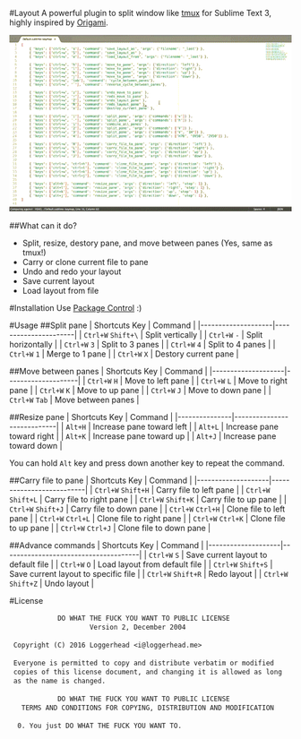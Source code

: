 #Layout
A powerful plugin to split window like [tmux](https://github.com/ThomasAdam/tmux) for Sublime Text 3, highly inspired by [Origami](https://github.com/SublimeText/Origami).

![Example](https://raw.githubusercontent.com/loggerhead/Layout/master/artwork/example.gif)

##What can it do?
* Split, resize, destory pane, and move between panes (Yes, same as tmux!)
* Carry or clone current file to pane
* Undo and redo your layout
* Save current layout
* Load layout from file

#Installation
Use [Package Control](https://packagecontrol.io/) :)

#Usage
##Split pane
|   Shortcuts Key    |       Command        |
|--------------------|----------------------|
| `Ctrl+W` `Shift+\` | Split vertically     |
| `Ctrl+W` `-`       | Split horizontally   |
| `Ctrl+W` `3`       | Split to 3 panes     |
| `Ctrl+W` `4`       | Split to 4 panes     |
| `Ctrl+W` `1`       | Merge to 1 pane      |
| `Ctrl+W` `X`       | Destory current pane |

##Move between panes
|   Shortcuts Key    |      Command       |
|--------------------|--------------------|
| `Ctrl+W` `H` | Move to left pane  |
| `Ctrl+W` `L` | Move to right pane |
| `Ctrl+W` `K` | Move to up pane    |
| `Ctrl+W` `J` | Move to down pane  |
| `Ctrl+W` `Tab`     | Move between panes |

##Resize pane
| Shortcuts Key |          Command           |
|---------------|----------------------------|
| `Alt+H`       | Increase pane toward left  |
| `Alt+L`       | Increase pane toward right |
| `Alt+K`       | Increase pane toward up    |
| `Alt+J`       | Increase pane toward down  |

You can hold `Alt` key and press down another key to repeat the command.

##Carry file to pane
|   Shortcuts Key    |         Command          |
|--------------------|--------------------------|
| `Ctrl+W` `Shift+H` | Carry file to left pane  |
| `Ctrl+W` `Shift+L` | Carry file to right pane |
| `Ctrl+W` `Shift+K` | Carry file to up pane    |
| `Ctrl+W` `Shift+J` | Carry file to down pane  |
| `Ctrl+W` `Ctrl+H`  | Clone file to left pane  |
| `Ctrl+W` `Ctrl+L`  | Clone file to right pane |
| `Ctrl+W` `Ctrl+K`  | Clone file to up pane    |
| `Ctrl+W` `Ctrl+J`  | Clone file to down pane  |

##Advance commands
|   Shortcuts Key    |               Command                |
|--------------------|--------------------------------------|
| `Ctrl+W` `S`       | Save current layout to default file  |
| `Ctrl+W` `O`       | Load layout from default file        |
| `Ctrl+W` `Shift+S` | Save current layout to specific file |
| `Ctrl+W` `Shift+R` | Redo layout                          |
| `Ctrl+W` `Shift+Z` | Undo layout                          |


#License
```
            DO WHAT THE FUCK YOU WANT TO PUBLIC LICENSE
                    Version 2, December 2004

 Copyright (C) 2016 Loggerhead <i@loggerhead.me>

 Everyone is permitted to copy and distribute verbatim or modified
 copies of this license document, and changing it is allowed as long
 as the name is changed.

            DO WHAT THE FUCK YOU WANT TO PUBLIC LICENSE
   TERMS AND CONDITIONS FOR COPYING, DISTRIBUTION AND MODIFICATION

  0. You just DO WHAT THE FUCK YOU WANT TO.
```
